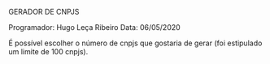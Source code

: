 GERADOR DE CNPJS

Programador: Hugo Leça Ribeiro
Data: 06/05/2020

É possível escolher o número de cnpjs que gostaria de gerar (foi estipulado um limite de 100 cnpjs).
